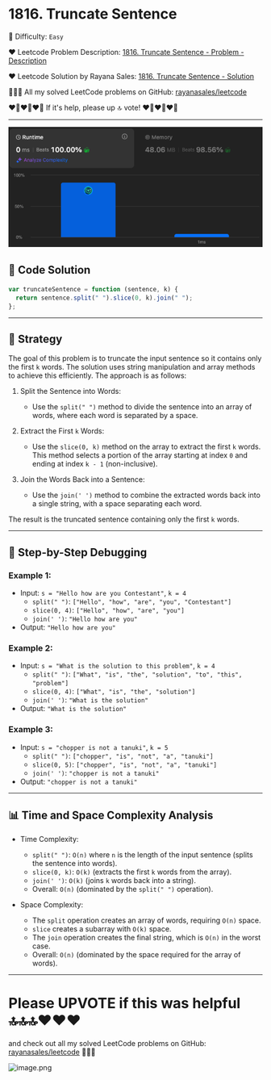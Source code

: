 # 1816. Truncate Sentence

🌱 Difficulty: `Easy`

❤️ Leetcode Problem Description: [1816. Truncate Sentence - Problem - Description](https://leetcode.com/problems/truncate-sentence/)

❤️ Leetcode Solution by Rayana Sales: [1816. Truncate Sentence - Solution](https://leetcode.com/problems/truncate-sentence/solutions/6066986/topic)

💁🏻‍♀️ All my solved LeetCode problems on GitHub: [rayanasales/leetcode](https://github.com/rayanasales/leetcode)

❤️‍🔥❤️‍🔥❤️‍🔥 If it's help, please up 🔝 vote! ❤️‍🔥❤️‍🔥❤️‍🔥

---

![alt text](image.png)

## 🚀 Code Solution

```javascript []
var truncateSentence = function (sentence, k) {
  return sentence.split(" ").slice(0, k).join(" ");
};
```

---

## 💎 Strategy

The goal of this problem is to truncate the input sentence so it contains only the first `k` words. The solution uses string manipulation and array methods to achieve this efficiently. The approach is as follows:

1. Split the Sentence into Words:

   - Use the `split(" ")` method to divide the sentence into an array of words, where each word is separated by a space.

2. Extract the First `k` Words:

   - Use the `slice(0, k)` method on the array to extract the first `k` words. This method selects a portion of the array starting at index `0` and ending at index `k - 1` (non-inclusive).

3. Join the Words Back into a Sentence:
   - Use the `join(' ')` method to combine the extracted words back into a single string, with a space separating each word.

The result is the truncated sentence containing only the first `k` words.

---

## 🔎 Step-by-Step Debugging

### Example 1:

- Input: `s = "Hello how are you Contestant"`, `k = 4`
  - `split(" ")`: `["Hello", "how", "are", "you", "Contestant"]`
  - `slice(0, 4)`: `["Hello", "how", "are", "you"]`
  - `join(' ')`: `"Hello how are you"`
- Output: `"Hello how are you"`

### Example 2:

- Input: `s = "What is the solution to this problem"`, `k = 4`
  - `split(" ")`: `["What", "is", "the", "solution", "to", "this", "problem"]`
  - `slice(0, 4)`: `["What", "is", "the", "solution"]`
  - `join(' ')`: `"What is the solution"`
- Output: `"What is the solution"`

### Example 3:

- Input: `s = "chopper is not a tanuki"`, `k = 5`
  - `split(" ")`: `["chopper", "is", "not", "a", "tanuki"]`
  - `slice(0, 5)`: `["chopper", "is", "not", "a", "tanuki"]`
  - `join(' ')`: `"chopper is not a tanuki"`
- Output: `"chopper is not a tanuki"`

---

## 📊 Time and Space Complexity Analysis

- Time Complexity:

  - `split(" ")`: `O(n)` where `n` is the length of the input sentence (splits the sentence into words).
  - `slice(0, k)`: `O(k)` (extracts the first `k` words from the array).
  - `join(' ')`: `O(k)` (joins `k` words back into a string).
  - Overall: `O(n)` (dominated by the `split(" ")` operation).

- Space Complexity:
  - The `split` operation creates an array of words, requiring `O(n)` space.
  - `slice` creates a subarray with `O(k)` space.
  - The `join` operation creates the final string, which is `O(n)` in the worst case.
  - Overall: `O(n)` (dominated by the space required for the array of words).

---

# Please UPVOTE if this was helpful 🔝🔝🔝❤️❤️❤️

and check out all my solved LeetCode problems on GitHub: [rayanasales/leetcode](https://github.com/rayanasales/leetcode) 🤙😚🤘

![image.png](https://assets.leetcode.com/users/images/57bce3b1-56e2-4c20-9cdf-b61fef26b93b_1725494158.6252415.png)
